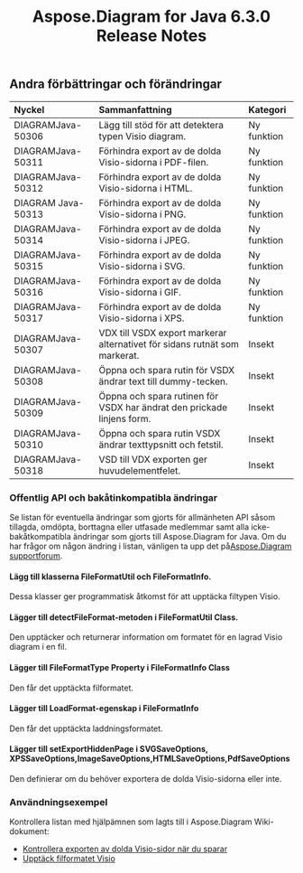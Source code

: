 ﻿---
title: Aspose.Diagram for Java 6.3.0 Release Notes
type: docs
weight: 90
url: /sv/java/aspose-diagram-for-java-6-3-0-release-notes/
---
## **Andra förbättringar och förändringar**

|**Nyckel** |**Sammanfattning** |**Kategori** |
|:- |:- |:- |
| DIAGRAMJava-50306| Lägg till stöd för att detektera typen Visio diagram.| Ny funktion|
| DIAGRAMJava-50311| Förhindra export av de dolda Visio-sidorna i PDF-filen.| Ny funktion|
| DIAGRAMJava-50312| Förhindra export av de dolda Visio-sidorna i HTML.| Ny funktion|
| DIAGRAM Java-50313| Förhindra export av de dolda Visio-sidorna i PNG.| Ny funktion|
| DIAGRAMJava-50314| Förhindra export av de dolda Visio-sidorna i JPEG.| Ny funktion|
|DIAGRAMJava-50315| Förhindra export av de dolda Visio-sidorna i SVG.| Ny funktion|
| DIAGRAMJava-50316| Förhindra export av de dolda Visio-sidorna i GIF.| Ny funktion|
| DIAGRAMJava-50317| Förhindra export av de dolda Visio-sidorna i XPS.| Ny funktion|
| DIAGRAMJava-50307| VDX till VSDX export markerar alternativet för sidans rutnät som markerat.| Insekt|
| DIAGRAMJava-50308| Öppna och spara rutin för VSDX ändrar text till dummy-tecken.| Insekt|
| DIAGRAMJava-50309| Öppna och spara rutinen för VSDX har ändrat den prickade linjens form.| Insekt|
| DIAGRAMJava-50310| Öppna och spara rutin VSDX ändrar texttypsnitt och fetstil.| Insekt|
| DIAGRAMJava-50318| VSD till VDX exporten ger huvudelementfelet.| Insekt|
### **Offentlig API och bakåtinkompatibla ändringar**
Se listan för eventuella ändringar som gjorts för allmänheten API såsom tillagda, omdöpta, borttagna eller utfasade medlemmar samt alla icke-bakåtkompatibla ändringar som gjorts till Aspose.Diagram for Java. Om du har frågor om någon ändring i listan, vänligen ta upp det på[Aspose.Diagram supportforum](https://forum.aspose.com/c/diagram/17).
#### **Lägg till klasserna FileFormatUtil och FileFormatInfo.**
Dessa klasser ger programmatisk åtkomst för att upptäcka filtypen Visio.
#### **Lägger till detectFileFormat-metoden i FileFormatUtil Class.**
Den upptäcker och returnerar information om formatet för en lagrad Visio diagram i en fil.
#### **Lägger till FileFormatType Property i FileFormatInfo Class**
Den får det upptäckta filformatet.
#### **Lägger till LoadFormat-egenskap i FileFormatInfo**
Den får det upptäckta laddningsformatet.
#### **Lägger till setExportHiddenPage i SVGSaveOptions, XPSSaveOptions,ImageSaveOptions,HTMLSaveOptions,PdfSaveOptions**
Den definierar om du behöver exportera de dolda Visio-sidorna eller inte.
### **Användningsexempel**
Kontrollera listan med hjälpämnen som lagts till i Aspose.Diagram Wiki-dokument:

- [Kontrollera exporten av dolda Visio-sidor när du sparar]()
- [Upptäck filformatet Visio]()
